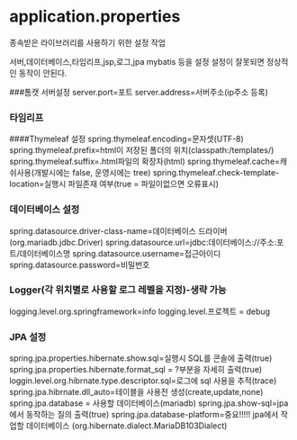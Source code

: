 # application.properties
종속받은 라이브러리를 사용하기 위한 설정 작업

서버,데이터베이스,타임리프,jsp,로그,jpa mybatis 등을 설정
설정이 잘못되면 정상적인 동작이 안된다.

###톰캣 서버설정
server.port=포트
server.address=서버주소(ip주소 등록)
### 타임리프
####Thymeleaf 설정
spring.thymeleaf.encoding=문자셋(UTF-8)
spring.thymeleaf.prefix=html이 저장된 폴더의 위치(classpath:/templates/)
spring.thymeleaf.suffix=.html파일의 확장자(html)
spring.thymeleaf.cache=캐쉬사용(개발시에는 false, 운영시에는 tree)
spring.thymeleaf.check-template-location=실행시 파일존재 여부(true = 파일이없으면 오류표시)

### 데이터베이스 설정
spring.datasource.driver-class-name=데이터베이스 드라이버(org.mariadb.jdbc.Driver)
spring.datasource.url=jdbc:데이터베이스://주소:포트/데이터베이스명
spring.datasource.username=접근아이디
spring.datasource.password=비밀번호

### Logger(각 위치별로 사용할 로그 레벨을 지정)-생략 가능
logging.level.org.springframework=info
logging.level.프로젝트 = debug

### JPA 설정
spring.jpa.properties.hibernate.show.sql=실행시 SQL를 콘솔에 출력(true)
spring.jpa.properties.hibernate.format_sql = ?부분을 자세히 출력(true)
loggin.level.org.hibrnate.type.descriptor.sql=로그에 sql 사용을 추적(trace)
spring.jpa.hibrnate.dll_auto=테이블을 사용전 생성(create,update,none)
spring.jpa.database = 사용할 데이터베이스(mariadb)
spring.jpa.show-sql=jpa에서 동작하는 질의 출력(true)
spring.jpa.database-platform=중요!!!!! jpa에서 작업할 데이터베이스 (org.hibernate.dialect.MariaDB103Dialect)